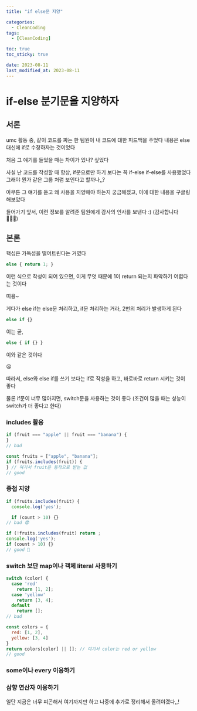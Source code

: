 ```yaml
---
title: "if else문 지양"

categories:
  - CleanCoding
tags:
  - [CleanCoding]

toc: true
toc_sticky: true

date: 2023-08-11
last_modified_at: 2023-08-11
---
```


# if-else 분기문을 지양하자

## 서론

umc 활동 중, 같이 코드를 짜는 한 팀원이 내 코드에 대한 피드백을 주었다
내용은 else 대신에 if로 수정하자는 것이었다

처음 그 얘기를 들었을 때는 차이가 있나? 싶었다

사실 난 코드를 작성할 때 항상, if문으로만 하기 보다는 꼭 if-else if-else를 사용했었다 그래야 뭔가 같은 그룹 처럼 보인다고 할까나,,?

아무튼 그 얘기를 듣고 왜 사용을 지양해야 하는지 궁금해졌고, 이에 대한 내용을 구글링 해보았다

들어가기 앞서, 이런 정보를 알려준 팀원에게 감사의 인사를 보낸다 :) (감사합니다 🙇🏻‍♂️)

## 본론

핵심은 가독성을 떨어트린다는 거였다

```javascript
else { return 1; }
```

이런 식으로 작성이 되어 있으면, 이게 무엇 때문에 1이 return 되는지 파악하기 어렵다는 것이다

띠용~

게다가 else if는 else문 처리하고, if문 처리하는 거라, 2번의 처리가 발생하게 된다

```javascript
else if {}
```

이는 곧,

```javascript
else { if {} }
```

이와 같은 것이다

😦

따라서, else와 else if를 쓰기 보다는 if로 작성을 하고, 바로바로 return 시키는 것이 좋다

물론 if문이 너무 많아지면, switch문을 사용하는 것이 좋다 (조건이 많을 때는 성능이 switch가 더 좋다고 한다)

### includes 활용

```javascript
if (fruit === "apple" || fruit === "banana") {
}
// bad

const fruits = ["apple", "banana"];
if (fruits.includes(fruit)) {
} // 여기서 fruit은 동적으로 받는 값
// good
```

### 중첩 지양

```javascript
if (fruits.includes(fruit) {
  console.log('yes');

  if (count > 10) {}
// bad 😨

if (!fruits.includes(fruit) return ;
console.log('yes');
if (count > 10) {}
// good 🥳
```

### switch 보단 map이나 객체 literal 사용하기

```javascript
switch (color) {
  case 'red'
    return [1, 2];
  case 'yellow'
    return [3, 4];
  default
    return [];
// bad

const colors = {
  red: [1, 2],
  yellow: [3, 4]
}
return colors[color] || []; // 여기서 color는 red or yellow
// good
```

### some이나 every 이용하기

### 삼향 연산자 이용하기

일단 지금은 너무 피곤해서 여기까지만 하고 나중에 추가로 정리해서 올려야겠다,,!
